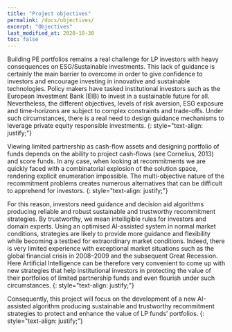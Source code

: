 ```yaml
---
title: "Project objectives"
permalink: /docs/objectives/
excerpt: "Objectives"
last_modified_at: 2020-10-30
toc: false
---
```

Building PE portfolios remains a real challenge for LP investors with heavy consequences on ESG/Sustainable investments. This lack of guidance is certainly the main barrier to overcome in order to give confidence to investors and encourage investing in innovative and sustainable technologies. Policy makers have tasked institutional investors such as the European Investment Bank (EIB) to invest in a sustainable future for all. Nevertheless, the different objectives, levels of risk aversion, ESG exposure and time-horizons are subject to complex constraints and trade-offs. Under such circumstances, there is a real need to design guidance mechanisms to leverage private equity responsible investments.
{: style="text-align: justify;"}

Viewing limited partnership as cash-flow assets and designing portfolio of funds depends on the ability to project cash-flows (see Cornelius, 2013) and score funds. In any case, when looking at recommitments we are quickly faced with a combinatorial explosion of the solution space, rendering explicit enumeration impossible. The multi-objective nature of the recommitment problems creates numerous alternatives that can be difficult to apprehend for investors.
{: style="text-align: justify;"}

For this reason, investors need guidance and decision aid algorithms producing reliable and robust sustainable and trustworthy recommitment strategies. By trustworthy, we mean intelligible rules for investors and domain experts.
Using an optimised AI-assisted system in normal market conditions, strategies are likely to provide more guidance and flexibility while becoming a testbed for extraordinary market conditions. Indeed, there is very limited experience with exceptional market situations such as the global financial crisis in 2008–2009 and the subsequent Great Recession. Here Artificial Intelligence can be therefore very convenient to come up with new strategies that help institutional investors in protecting the value of their portfolios of limited partnership funds and even flourish under such circumstances.
{: style="text-align: justify;"}

Consequently, this project will focus on the development of a new AI-assisted algorithm producing sustainable and trustworthy recommitment strategies to protect and enhance the value of LP funds’ portfolios.
{: style="text-align: justify;"}
